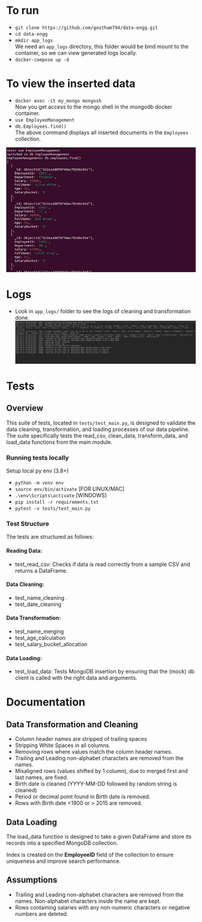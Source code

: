 # To run
 - `git clone https://github.com/goutham794/data-engg.git`
 - `cd data-engg`
 - `mkdir app_logs`<br>
 We need an `app_logs` directory, this folder would be bind mount to the container, so we can view generated logs locally.
  - `docker-compose up -d`

# To view the inserted data
  - `docker exec -it my_mongo mongosh`<br>
 Now you get access to the mongo shell in the mongodb docker container.
  - `use EmployeeManagement`
  - `db.Employees.find()`<br>
 The above command displays all inserted documents in the `Employees` collection.

 ![alt text](mongo_screenshot.png "Screenshot of data in Mongo")

# Logs
 - Look in `app_logs/` folder to see the logs of cleaning and transformation done.
 ![alt text](logs.png "Screenshot of Logs")

# Tests

## Overview

This suite of tests, located in `tests/test_main.py`, is designed to validate the data cleaning, transformation, and loading processes of our data pipeline. The suite specifically tests the read_csv, clean_data, transform_data, and load_data functions from the main module.

### Running tests locally
Setup local py env (3.8+)
 - `python -m venv env`
 - `source env/bin/activate` [FOR LINUX/MAC]
 - `.\env\Scripts\activate` [WINDOWS]
 - `pip install -r requirements.txt`
 - `pytest -v tests/test_main.py`

### Test Structure

The tests are structured as follows:

#### Reading Data:
  - test_read_csv: Checks if data is read correctly from a sample CSV and returns a DataFrame.

#### Data Cleaning:
  - test_name_cleaning .
  - test_date_cleaning

#### Data Transformation:
  - test_name_merging
  - test_age_calculation
  - test_salary_bucket_allocation

#### Data Loading:
  - test_load_data: Tests MongoDB insertion by ensuring that the  (mock) db client is called with the right data and arguments.


# Documentation

## Data Transformation and Cleaning
 - Column header names are stripped of trailing spaces
 - Stripping White Spaces in all columns.
 - Removing rows where values match the column header names.
 - Trailing and Leading non-alphabet characters are removed from the names.
 - Misaligned rows (values shifted by 1 column), due to merged first and last names, are fixed.
 - Birth date is cleaned (YYYY-MM-DD followed by random string is cleaned)
 - Period or decimal point found in Birth date is removed.
 - Rows with Birth date <1900 or > 2015 are removed.

## Data Loading
The load_data function is designed to take a given DataFrame and store its records into a specified MongoDB collection.

Index is created on the <b>EmployeeID</b> field of the collection to ensure uniqueness and improve search performance.


## Assumptions
 - Trailing and Leading non-alphabet characters are removed from the names. Non-alphabet characters inside the name are kept.
 - Rows containing salaries with any non-numeric characters or negative numbers are deleted.
